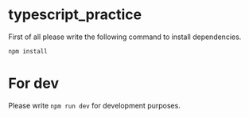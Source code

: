 # typescript_practice
First of all please write the following command to install dependencies.
```bash
npm install
```
# For dev
Please write `npm run dev` for development purposes.